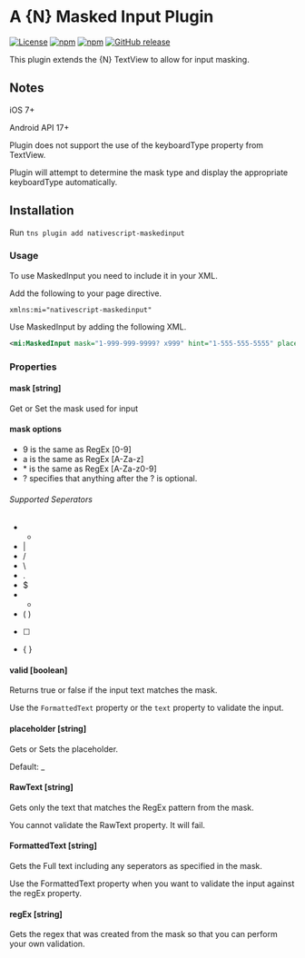 <!--
@Author: Brian Thurlow <bthurlow>
@Date:   04/20/2016 10:42:09 AM
@Last modified by:   Brian Thurlow
@Last modified time: 04/20/2016 11:14:11 AM
-->

# A {N} Masked Input Plugin

[![License](https://img.shields.io/badge/License-MIT-blue.svg?style=flat)](http://choosealicense.com/licenses/mit/) [![npm](https://img.shields.io/npm/v/nativescript-maskedinput.svg)](https://www.npmjs.com/package/nativescript-maskedinput) [![npm](https://img.shields.io/npm/dt/nativescript-maskedinput.svg?label=npm%20downloads)](https://www.npmjs.com/package/nativescript-maskedinput) [![GitHub release](https://img.shields.io/github/release/bthurlow/nativescript-maskedinput.svg)](https://github.com/bthurlow/nativescript-maskedinput)

This plugin extends the {N} TextView to allow for input masking.

## Notes

iOS 7+

Android API 17+

Plugin does not support the use of the keyboardType property from TextView.

Plugin will attempt to determine the mask type and display the appropriate keyboardType automatically.

## Installation

Run `tns plugin add nativescript-maskedinput`

### Usage

To use MaskedInput you need to include it in your XML.

Add the following to your page directive.
```xmlns
xmlns:mi="nativescript-maskedinput"
```

Use MaskedInput by adding the following XML.
```XML
<mi:MaskedInput mask="1-999-999-9999? x999" hint="1-555-555-5555" placeholder="#" />
```

### Properties

#### mask [string]

Get or Set the mask used for input

#### mask options

- 9 is the same as RegEx [0-9]
- a is the same as RegEx [A-Za-z]
- \* is the same as RegEx [A-Za-z0-9]
- ? specifies that anything after the ? is optional.

###### Supported Seperators
* -
* |
* /
* \
* .
* $
* +
* ( )
* [  ]
* { }

#### valid [boolean]

Returns true or false if the input text matches the mask.

Use the ```FormattedText``` property or the ```text``` property to validate the input.

#### placeholder [string]

Gets or Sets the placeholder.

Default: _

#### RawText [string]

Gets only the text that matches the RegEx pattern from the mask.

You cannot validate the RawText property.  It will fail.

#### FormattedText [string]

Gets the Full text including any seperators as specified in the mask.

Use the FormattedText property when you want to validate the input against the regEx property.

#### regEx [string]

Gets the regex that was created from the mask so that you can perform your own validation.
